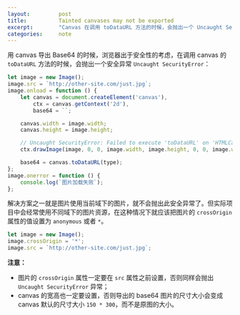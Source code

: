 ```yaml
---
layout: 		post
title: 			Tainted canvases may not be exported
excerpt: 		"Canvas 在调用 toDataURL 方法的时候，会抛出一个 Uncaught SecurityError 异常"
categories: 	note
---
```


用 canvas 导出 Base64 的时候，浏览器出于安全性的考虑，在调用 canvas 的 `toDataURL` 方法的时候，会抛出一个安全异常 `Uncaught SecurityError`：

```js
let image = new Image();
image.src = `http://other-site.com/just.jpg`;
image.onload = function () {
    let canvas = document.createElement('canvas'),
        ctx = canvas.getContext('2d'),
        base64 = ``;

    canvas.width = image.width;
    canvas.height = image.height;

    // Uncaught SecurityError: Failed to execute 'toDataURL' on 'HTMLCanvasElement': Tainted canvases may not be exported.
    ctx.drawImage(image, 0, 0, image.width, image.height, 0, 0, image.width, image.height);

    base64 = canvas.toDataURL(type);
};
image.onerror = function () {
    console.log(`图片加载失败`);
};
```

解决方案之一就是图片使用当前域下的图片，就不会抛出此安全异常了。但实际项目中会经常使用不同域下的图片资源，在这种情况下就应该把图片的 `crossOrigin` 属性的值设置为 `anonymous` 或者 `*`。

```js
let image = new Image();
image.crossOrigin = '*';
image.src = `http://other-site.com/just.jpg`;
```

**注意：**

- 图片的 `crossOrigin` 属性一定要在 `src` 属性之前设置，否则同样会抛出 `Uncaught SecurityError` 异常；
- canvas 的宽高也一定要设置，否则导出的 base64 图片的尺寸大小会变成 canvas 默认的尺寸大小 `150 * 300`，而不是原图的大小。
